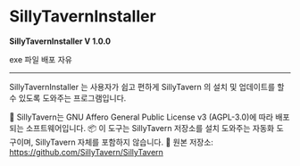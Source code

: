 # SillyTavernInstaller

**SillyTavernInstaller V 1.0.0**

exe 파일 배포 자유

---

SillyTavernInstaller 는 사용자가 쉽고 편하게 SillyTavern 의 설치 및 업데이트를 할 수 있도록 도와주는 프로그램입니다.

📄 SillyTavern는 GNU Affero General Public License v3 (AGPL-3.0)에 따라 배포되는 소프트웨어입니다.
📦 이 도구는 SillyTavern 저장소를 설치 도와주는 자동화 도구이며, SillyTavern 자체를 포함하지 않습니다.
🔗 원본 저장소: https://github.com/SillyTavern/SillyTavern
